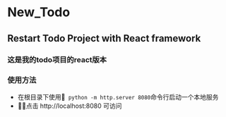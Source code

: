 # New_Todo

## Restart Todo Project with React framework

### 这是我的todo项目的react版本

### 使用方法
- 在根目录下使用``` python -m http.server 8080```命令行启动一个本地服务
- 点击 http://localhost:8080 可访问
